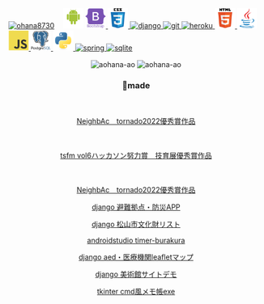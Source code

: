 <center>
  
  
<p align="left"> <a href="https://developer.android.com" target="_blank" rel="noreferrer"><a href="https://twitter.com/ohana8730" target="blank"><img src="https://img.shields.io/twitter/follow/ohana8730?logo=twitter&style=for-the-badge" alt="ohana8730" /></a> 　<img src="https://raw.githubusercontent.com/devicons/devicon/master/icons/android/android-original-wordmark.svg" alt="android" width="40" height="40"/> </a> <a href="https://getbootstrap.com" target="_blank" rel="noreferrer"> <img src="https://raw.githubusercontent.com/devicons/devicon/master/icons/bootstrap/bootstrap-plain-wordmark.svg" alt="bootstrap" width="40" height="40"/> </a> <a href="https://www.w3schools.com/css/" target="_blank" rel="noreferrer"> <img src="https://raw.githubusercontent.com/devicons/devicon/master/icons/css3/css3-original-wordmark.svg" alt="css3" width="40" height="40"/> </a> <a href="https://www.djangoproject.com/" target="_blank" rel="noreferrer"> <img src="https://user-images.githubusercontent.com/84378453/173537505-001b1a39-815f-4428-a0dd-2959530ea736.png" alt="django" width="40" height="40"/> </a> <a href="https://git-scm.com/" target="_blank" rel="noreferrer"> <img src="https://www.vectorlogo.zone/logos/git-scm/git-scm-icon.svg" alt="git" width="40" height="40"/> </a> <a href="https://heroku.com" target="_blank" rel="noreferrer"> <img src="https://www.vectorlogo.zone/logos/heroku/heroku-icon.svg" alt="heroku" width="40" height="40"/> </a> <a href="https://www.w3.org/html/" target="_blank" rel="noreferrer"> <img src="https://raw.githubusercontent.com/devicons/devicon/master/icons/html5/html5-original-wordmark.svg" alt="html5" width="40" height="40"/> </a> <a href="https://www.java.com" target="_blank" rel="noreferrer"> <img src="https://raw.githubusercontent.com/devicons/devicon/master/icons/java/java-original.svg" alt="java" width="40" height="40"/> </a> <a href="https://developer.mozilla.org/en-US/docs/Web/JavaScript" target="_blank" rel="noreferrer"> <img src="https://raw.githubusercontent.com/devicons/devicon/master/icons/javascript/javascript-original.svg" alt="javascript" width="40" height="40"/> </a> <a href="https://www.postgresql.org" target="_blank" rel="noreferrer"> <img src="https://raw.githubusercontent.com/devicons/devicon/master/icons/postgresql/postgresql-original-wordmark.svg" alt="postgresql" width="40" height="40"/> </a> <a href="https://www.python.org" target="_blank" rel="noreferrer"> <img src="https://raw.githubusercontent.com/devicons/devicon/master/icons/python/python-original.svg" alt="python" width="40" height="40"/> </a> <a href="https://spring.io/" target="_blank" rel="noreferrer"> <img src="https://www.vectorlogo.zone/logos/springio/springio-icon.svg" alt="spring" width="40" height="40"/> </a> <a href="https://www.sqlite.org/" target="_blank" rel="noreferrer"> <img src="https://www.vectorlogo.zone/logos/sqlite/sqlite-icon.svg" alt="sqlite" width="40" height="40"/> </a> </a> </p>

<img align="center" src="https://github-readme-stats.vercel.app/api?username=aohana-ao&show_icons=true&locale=en" width="420" alt="aohana-ao" />  <img align="center" src="https://github-readme-stats.vercel.app/api/top-langs/?username=aohana-AO&layout=compact&theme=dracula" alt="aohana-ao" />


<h3>🔨made</h3>
　<p><a href='https://github.com/aohana-AO/tornado-mysite'>NeighbAc　tornado2022優秀賞作品</a></p>
　<p><a href='https://github.com/aohana-AO/vol6-TemperatureSenseForecastMap'>tsfm vol6ハッカソン努力賞　技育展優秀賞作品</a></p>
　<p><a href='https://github.com/aohana-AO/tornado-mysite'>NeighbAc　tornado2022優秀賞作品</a></p>
  <p><a href='https://github.com/aohana-AO/hinannproject'>django 避難拠点・防災APP</a></p>
  <p><a href='https://github.com/aohana-AO/culture_property'>django 松山市文化財リスト</a></p>
  <p><a href='https://github.com/aohana-AO/android-burakura'>androidstudio timer-burakura</a></p>
  <p><a href='https://github.com/aohana-AO/aedapp2'>django aed・医療機関leafletマップ</a><p>
  <p><a href='https://github.com/aohana-AO/museum'>django 美術館サイトデモ</a></p>
  <p><a href='https://github.com/aohana-AO/CMDmemo'>tkinter cmd風メモ帳exe</a></p>
  
  
  
